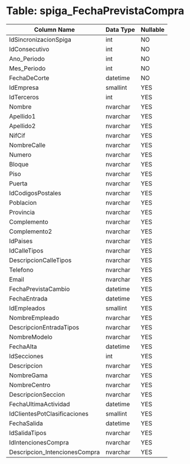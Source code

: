 # Table: spiga_FechaPrevistaCompra

| Column Name | Data Type | Nullable |
|-------------|-----------|----------|
| IdSincronizacionSpiga | int | NO |
| IdConsecutivo | int | NO |
| Ano_Periodo | int | NO |
| Mes_Periodo | int | NO |
| FechaDeCorte | datetime | NO |
| IdEmpresa | smallint | YES |
| IdTerceros | int | YES |
| Nombre | nvarchar | YES |
| Apellido1 | nvarchar | YES |
| Apellido2 | nvarchar | YES |
| NifCif | nvarchar | YES |
| NombreCalle | nvarchar | YES |
| Numero | nvarchar | YES |
| Bloque | nvarchar | YES |
| Piso | nvarchar | YES |
| Puerta | nvarchar | YES |
| IdCodigosPostales | nvarchar | YES |
| Poblacion | nvarchar | YES |
| Provincia | nvarchar | YES |
| Complemento | nvarchar | YES |
| Complemento2 | nvarchar | YES |
| IdPaises | nvarchar | YES |
| IdCalleTipos | nvarchar | YES |
| DescripcionCalleTipos | nvarchar | YES |
| Telefono | nvarchar | YES |
| Email | nvarchar | YES |
| FechaPrevistaCambio | datetime | YES |
| FechaEntrada | datetime | YES |
| IdEmpleados | smallint | YES |
| NombreEmpleado | nvarchar | YES |
| DescripcionEntradaTipos | nvarchar | YES |
| NombreModelo | nvarchar | YES |
| FechaAlta | datetime | YES |
| IdSecciones | int | YES |
| Descripcion | nvarchar | YES |
| NombreGama | nvarchar | YES |
| NombreCentro | nvarchar | YES |
| DescripcionSeccion | nvarchar | YES |
| FechaUltimaActividad | datetime | YES |
| IdClientesPotClasificaciones | smallint | YES |
| FechaSalida | datetime | YES |
| IdSalidaTipos | nvarchar | YES |
| IdIntencionesCompra | nvarchar | YES |
| Descripcion_IntencionesCompra | nvarchar | YES |
